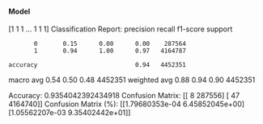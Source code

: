 #### Model
[1 1 1 ... 1 1 1]
Classification Report:
              precision    recall  f1-score   support

           0       0.15      0.00      0.00    287564
           1       0.94      1.00      0.97   4164787

    accuracy                           0.94   4452351
   macro avg       0.54      0.50      0.48   4452351
weighted avg       0.88      0.94      0.90   4452351

Accuracy: 0.9354042392434918
Confusion Matrix:
[[      8  287556]
 [     47 4164740]]
Confusion Matrix (%):
[[1.79680353e-04 6.45852045e+00]
 [1.05562207e-03 9.35402442e+01]]
